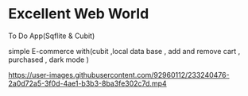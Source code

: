 # Excellent Web World

To Do App(Sqflite & Cubit)

simple E-commerce with(cubit ,local data base , add and remove cart , purchased , dark mode )




https://user-images.githubusercontent.com/92960112/233240476-2a0d72a5-3f0d-4ae1-b3b3-8ba3fe302c7d.mp4

